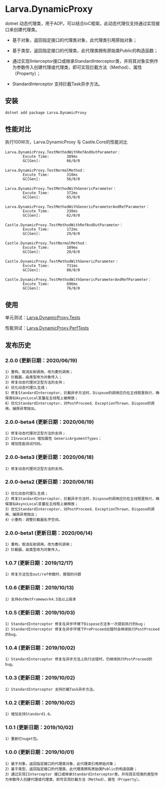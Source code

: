 # Larva.DynamicProxy

dotnet 动态代理类，用于AOP。可以结合IoC框架。此动态代理仅支持通过实现接口来创建代理类。

- 基于对象，返回指定接口的代理类对象，此代理类引用原始对象；

- 基于类型，返回指定接口的代理类，此代理类拥有原始类Public的构造函数；

- 通过实现IInterceptor接口或继承StandardInterceptor类，并将其对象实例作为参数传入创建代理或代理类，即可实现拦截方法（Method）、属性（Property）；

- StandardInterceptor 支持拦截Task异步方法。

## 安装

```sh
dotnet add package Larva.DynamicProxy
```

## 性能对比

执行100W次，Larva.DynamicProxy 与 Castle.Core的性能对比

```plain
Larva.DynamicProxy.TestMethodWithRefAndOutParameter：
        Excute Time:        389ms
        GC[Gen]:            66/0/0

Larva.DynamicProxy.TestNormalMethod：
        Excute Time:        318ms
        GC[Gen]:            56/0/0

Larva.DynamicProxy.TestMethodWithGenericParameter：
        Excute Time:        372ms
        GC[Gen]:            65/0/0

Larva.DynamicProxy.TestMethodWithGenericParameterAndRefParameter：
        Excute Time:        338ms
        GC[Gen]:            62/0/0

Castle.DynamicProxy.TestMethodWithRefAndOutParameter：
        Excute Time:        172ms
        GC[Gen]:            29/0/0

Castle.DynamicProxy.TestNormalMethod：
        Excute Time:        109ms
        GC[Gen]:            20/0/0

Castle.DynamicProxy.TestMethodWithGenericParameter：
        Excute Time:        731ms
        GC[Gen]:            80/0/0

Castle.DynamicProxy.TestMethodWithGenericParameterAndRefParameter：
        Excute Time:        696ms
        GC[Gen]:            76/0/0
```

## 使用

单元测试：[Larva.DynamicProxy.Tests](src/Larva.DynamicProxy.Tests)

性能测试：[Larva.DynamicProxy.PerfTests](src/Larva.DynamicProxy.PerfTests)

## 发布历史

### 2.0.0 (更新日期：2020/06/19)

```plain
1）重构，取消反射调用，改为委托调用；
2）拦截器，由类型改为对象传入；
3）修复动态代理对泛型方法的支持；
4）优化动态代理IL生成；
5）修复StandardInterceptor，拦截异步方法时，Dispose的调用应仍在主线程里执行，确保类似AsyncLocal变量在主线程上被释放；
6）优化StandardInterceptor，对PostProceed、ExceptionThrown、Dispose的调用，捕获异常抛出。
```

### 2.0.0-beta4 (更新日期：2020/06/19)

```plain
1）修复动态代理对泛型方法的支持；
2）IInvocation 增加属性 GenericArgumentTypes；
3）增加性能测试代码。
```

### 2.0.0-beta3 (更新日期：2020/06/18)

```plain
1）修复动态代理对泛型方法的支持。
```

### 2.0.0-beta2 (更新日期：2020/06/18)

```plain
1）优化动态代理IL生成；
2）修复StandardInterceptor，拦截异步方法时，Dispose的调用应仍在主线程里执行，确保类似AsyncLocal变量在主线程上被释放；
3）优化StandardInterceptor，对PostProceed、ExceptionThrown、Dispose的调用，捕获异常抛出；
4）小重构：调整拦截器名字空间。
```

### 2.0.0-beta1 (更新日期：2020/06/14)

```plain
1）重构，取消反射调用，改为委托调用；
2）拦截器，由类型改为对象传入。
```

### 1.0.7 (更新日期：2019/12/17)

```plain
1）修复方法包含out/ref参数时，报错的问题
```

### 1.0.6 (更新日期：2019/10/13)

```plain
1）支持dotNetFramework4.5及以上版本
```

### 1.0.5 (更新日期：2019/10/03)

```plain
1）StandardInterceptor 修复在异步环境下Dispose方法多一次提前执行的bug；
2）StandardInterceptor 修复在异步环境下PreProceed出错时会继续执行PostProceed的bug。
```

### 1.0.4 (更新日期：2019/10/02)

```plain
1）StandardInterceptor 修复在异步方法上执行出错时，仍继续执行PostProceed的bug。
```

### 1.0.3 (更新日期：2019/10/02)

```plain
1）StandardInterceptor 支持拦截Task异步方法。
```

### 1.0.2 (更新日期：2019/10/02)

```plain
1）增加支持Standard1.6。
```

### 1.0.1 (更新日期：2019/10/02)

```plain
1）重新打nuget包。
```

### 1.0.0 (更新日期：2019/10/01)

```plain
1）基于对象，返回指定接口的代理类对象，此代理类引用原始对象；
2）基于类型，返回指定接口的代理类，此代理类拥有原始类Public的构造函数；
3）通过实现IInterceptor 接口或继承StandardInterceptor类，并将其实现类的类型作为参数传入创建代理或代理类，即可实现拦截方法（Method）、属性（Property）。
```
